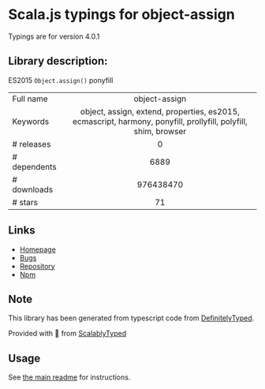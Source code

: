 
# Scala.js typings for object-assign

Typings are for version 4.0.1

## Library description:
ES2015 `Object.assign()` ponyfill

|                    |                 |
| ------------------ | :-------------: |
| Full name          | object-assign |
| Keywords           | object, assign, extend, properties, es2015, ecmascript, harmony, ponyfill, prollyfill, polyfill, shim, browser |
| # releases         | 0 |
| # dependents       | 6889 |
| # downloads        | 976438470 |
| # stars            | 71 |

## Links
- [Homepage](https://github.com/sindresorhus/object-assign#readme)
- [Bugs](https://github.com/sindresorhus/object-assign/issues)
- [Repository](https://github.com/sindresorhus/object-assign)
- [Npm](https://www.npmjs.com/package/object-assign)
    


## Note
This library has been generated from typescript code from [DefinitelyTyped](https://definitelytyped.org).

Provided with :purple_heart: from [ScalablyTyped](https://github.com/oyvindberg/ScalablyTyped)

## Usage
See [the main readme](../../readme.md) for instructions.


